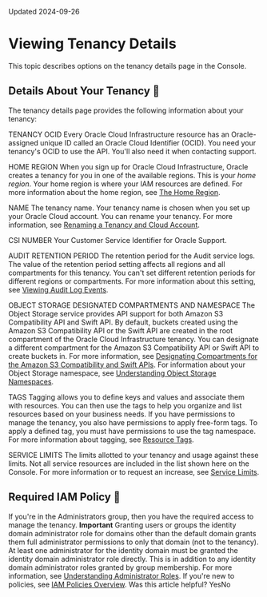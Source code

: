 Updated 2024-09-26
# Viewing Tenancy Details
This topic describes options on the tenancy details page in the Console.
## Details About Your Tenancy 🔗 
The tenancy details page provides the following information about your tenancy: 

TENANCY OCID
    Every Oracle Cloud Infrastructure resource has an Oracle-assigned unique ID called an Oracle Cloud Identifier (OCID). You need your tenancy's OCID to use the API. You'll also need it when contacting support. 

HOME REGION
    When you sign up for Oracle Cloud Infrastructure, Oracle creates a tenancy for you in one of the available regions. This is your _home region_. Your home region is where your IAM resources are defined. For more information about the home region, see [The Home Region](https://docs.oracle.com/en-us/iaas/Content/Identity/regions/managingregions.htm#Home). 

NAME
    The tenancy name. Your tenancy name is chosen when you set up your Oracle Cloud account. You can rename your tenancy. For more information, see [Renaming a Tenancy and Cloud Account](https://docs.oracle.com/en-us/iaas/Content/General/Concepts/renamecloudaccount.htm#Renaming_a_Cloud_Account "Use the Rename Tenancy button on the Tenancy details page to rename a tenancy and cloud account."). 

CSI NUMBER
    Your Customer Service Identifier for Oracle Support.  

AUDIT RETENTION PERIOD
    The retention period for the Audit service logs. The value of the retention period setting affects all regions and all compartments for this tenancy. You can't set different retention periods for different regions or compartments. For more information about this setting, see [Viewing Audit Log Events](https://docs.oracle.com/iaas/Content/Audit/Tasks/viewinglogevents.htm). 

OBJECT STORAGE DESIGNATED COMPARTMENTS AND NAMESPACE
    The Object Storage service provides API support for both Amazon S3 Compatibility API and Swift API. By default, buckets created using the Amazon S3 Compatibility API or the Swift API are created in the root compartment of the Oracle Cloud Infrastructure tenancy. You can designate a different compartment for the Amazon S3 Compatibility API or Swift API to create buckets in. For more information, see [Designating Compartments for the Amazon S3 Compatibility and Swift APIs](https://docs.oracle.com/iaas/Content/Object/Tasks/designatingcompartments.htm).     For information about your Object Storage namespace, see [Understanding Object Storage Namespaces](https://docs.oracle.com/iaas/Content/Object/Tasks/understandingnamespaces.htm). 

TAGS
     Tagging allows you to define keys and values and associate them with resources. You can then use the tags to help you organize and list resources based on your business needs. If you have permissions to manage the tenancy, you also have permissions to apply free-form tags. To apply a defined tag, you must have permissions to use the tag namespace. For more information about tagging, see [Resource Tags](https://docs.oracle.com/en-us/iaas/Content/General/Concepts/resourcetags.htm#Resource_Tags). 

SERVICE LIMITS
    The limits allotted to your tenancy and usage against these limits. Not all service resources are included in the list shown here on the Console. For more information or to request an increase, see [Service Limits](https://docs.oracle.com/en-us/iaas/Content/General/Concepts/servicelimits.htm#top "This topic describes the service limits for Oracle Cloud Infrastructure and the process for requesting a service limit increase.").
## Required IAM Policy 🔗 
If you're in the Administrators group, then you have the required access to manage the tenancy. 
**Important** Granting users or groups the identity domain administrator role for domains other than the default domain grants them full administrator permissions to only that domain (not to the tenancy). At least one administrator for the identity domain must be granted the identity domain administrator role directly. This is in addition to any identity domain administrator roles granted by group membership. For more information, see [Understanding Administrator Roles](https://docs.oracle.com/en-us/iaas/Content/Identity/roles/understand-administrator-roles.htm#understand-administrator-roles "Learn about administrator roles and the privileges associated with each role so that you can delegate administrative tasks to other users, as needed.").
If you're new to policies, see [IAM Policies Overview](https://docs.oracle.com/en-us/iaas/Content/Identity/policieshow/Policy_Basics.htm#top "IAM policies govern control of resources in Oracle Cloud Infrastructure \(OCI\) tenancies.").
Was this article helpful?
YesNo

